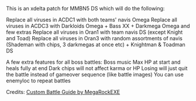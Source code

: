 This is an xdelta patch for MMBN5 DS which will do the following:

Replace all viruses in ACDC1 with both teams' navis Omega
Replace all viruses in ACDC3 with Darkloids Omega + Bass XX + Darkmega Omega and few extras
Replace all viruses in Oran1 with team navis DS (except Knight and Toad)
Replace all viruses in Oran3 with random assortments of navis (Shademan with chips, 3 darkmegas at once etc) + Knightman & Toadman DS

A few extra features for all boss battles:
Boss music
Max HP at start and heals fully at end
Dark chips will not affect karma or HP
Losing will just quit the battle instead of gameover sequence (like battle images)
You can use enemyloc to repeat battles

Credits:
[Custom Battle Guide by MegaRockEXE](https://www.therockmanexezone.com/game-guides/mmbn5-custom-battle-guide/)
